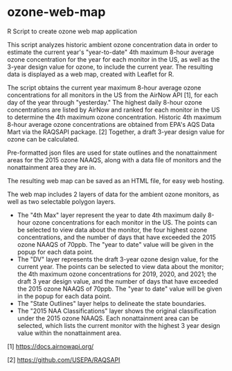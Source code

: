 # ozone-web-map
R Script to create ozone web map application

This script analyzes historic ambient ozone concentration data in order to estimate the current year's "year-to-date" 4th maximum 8-hour average ozone concentration for the year for each monitor in the US, as well as the 3-year design value for ozone, to include the current year.  The resulting data is displayed as a web map, created with Leaflet for R.

The script obtains the current year maximum 8-hour average ozone concentrations for all monitors in the US from the AirNow API [1], for each day of the year through "yesterday."  The highest daily 8-hour ozone concentrations are listed by AirNow and ranked for each monitor in the US to determine the 4th maximum ozone concentration. Historic 4th maximum 8-hour average ozone concentrations are obtained from EPA's AQS Data Mart via the RAQSAPI package. [2]  Together, a draft 3-year design value for ozone can be calculated. 

Pre-formatted json files are used for state outlines and the nonattainment areas for the 2015 ozone NAAQS, along with a data file of monitors and the nonattainment area they are in.

The resulting web map can be saved as an HTML file, for easy web hosting.

The web map includes 2 layers of data for the ambient ozone monitors, as well as two selectable polygon layers.

- The "4th Max" layer represent the year to date 4th maximum daily 8-hour ozone concentrations for each monitor in the US. The points can be selected to view data about the monitor, the four highest ozone concentrations, and the number of days that have exceeded the 2015 ozone NAAQS of 70ppb. The "year to date" value will be given in the popup for each data point.
- The "DV" layer represents the draft 3-year ozone design value, for the current year.  The points can be selected to view data about the monitor; the 4th maximum ozone concentrations for 2019, 2020, and 2021; the draft 3 year design value, and the number of days that have exceeded the 2015 ozone NAAQS of 70ppb. The "year to date" value will be given in the popup for each data point.
- The "State Outlines" layer helps to delineate the state boundaries.
- The "2015 NAA Classifications" layer shows the original classification under the 2015 ozone NAAQS. Each nonattainment area can be selected, which lists the current monitor with the highest 3 year design value within the nonattainment area.


[1] https://docs.airnowapi.org/

[2] https://github.com/USEPA/RAQSAPI 
